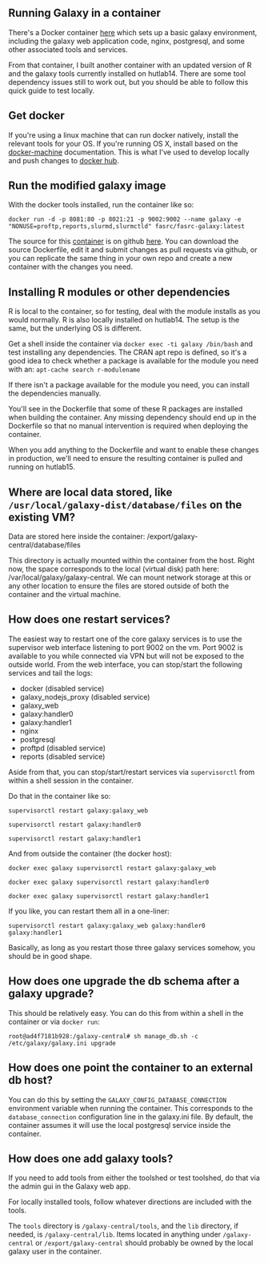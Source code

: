Running Galaxy in a container
-----------------------------

There's a Docker container [here](https://hub.docker.com/r/bgruening/galaxy-stable) which sets up a basic galaxy environment, including the galaxy web application code, nginx, postgresql, and some other associated tools and services.

From that container, I built another container with an updated version of R and the galaxy tools currently installed on hutlab14. There are some tool dependency issues still to work out, but you should be able to follow this quick guide to test locally.

Get docker
----------

If you're using a linux machine that can run docker natively, install the relevant tools for your OS. If you're running OS X, install based on the [docker-machine](https://docs.docker.com/machine/) documentation. This is what I've used to develop locally and push changes to [docker hub](https://hub.docker.com).


Run the modified galaxy image
-----------------------------

With the docker tools installed, run the container like so:

`docker run -d -p 8081:80 -p 8021:21 -p 9002:9002 --name galaxy -e "NONUSE=proftp,reports,slurmd,slurmctld" fasrc/fasrc-galaxy:latest`

The source for this [container](https://hub.docker.com/r/fasrc/fasrc-galaxy) is on github [here](https://github.com/fasrc/fasrc-galaxy). You can download the source Dockerfile, edit it and submit changes as pull requests via github, or you can replicate the same thing in your own repo and create a new container with the changes you need.

Installing R modules or other dependencies
------------------------------------------

R is local to the container, so for testing, deal with the module installs as you would normally. R is also locally installed on hutlab14. The setup is the same, but the underlying OS is different.

Get a shell inside the container via `docker exec -ti galaxy /bin/bash` and test installing any dependencies. The CRAN apt repo is defined, so it's a good idea to check whether a package is available for the module you need with an: `apt-cache search r-modulename`

If there isn't a package available for the module you need, you can install the dependencies manually.

You'll see in the Dockerfile that some of these R packages are installed when building the container. Any missing dependency should end up in the Dockerfile so that no manual intervention is required when deploying the container.

When you add anything to the Dockerfile and want to enable these changes in production, we'll need to ensure the resulting container is pulled and running on hutlab15.

Where are local data stored, like `/usr/local/galaxy-dist/database/files` on the existing VM?
---------------------------------------------------------------------------------------------

Data are stored here inside the container: /export/galaxy-central/database/files

This directory is actually mounted within the container from the host. Right now, the space corresponds to the local (virtual disk) path here: /var/local/galaxy/galaxy-central. We can mount network storage at this or any other location to ensure the files are stored outside of both the container and the virtual machine.

How does one restart services?
------------------------------

The easiest way to restart one of the core galaxy services is to use the supervisor web interface listening to port 9002 on the vm. Port 9002 is available to you while connected via VPN but will not be exposed to the outside world. From the web interface, you can stop/start the following services and tail the logs:

  - docker (disabled service)
  - galaxy_nodejs_proxy (disabled service)
  - galaxy_web
  - galaxy:handler0
  - galaxy:handler1
  - nginx
  - postgresql
  - proftpd (disabled service)
  - reports (disabled service)

Aside from that, you can stop/start/restart services via `supervisorctl` from within a shell session in the container.

Do that in the container like so:

`supervisorctl restart galaxy:galaxy_web`

`supervisorctl restart galaxy:handler0`

`supervisorctl restart galaxy:handler1`

And from outside the container (the docker host):

`docker exec galaxy supervisorctl restart galaxy:galaxy_web`

`docker exec galaxy supervisorctl restart galaxy:handler0`

`docker exec galaxy supervisorctl restart galaxy:handler1`

If you like, you can restart them all in a one-liner:

`supervisorctl restart galaxy:galaxy_web galaxy:handler0 galaxy:handler1`

Basically, as long as you restart those three galaxy services somehow, you should be in good shape.


How does one upgrade the db schema after a galaxy upgrade?
----------------------------------------------------------

This should be relatively easy. You can do this from within a shell in the container or via `docker run`:

  `root@ad4f7181b928:/galaxy-central# sh manage_db.sh -c /etc/galaxy/galaxy.ini upgrade`


How does one point the container to an external db host?
--------------------------------------------------------

You can do this by setting the `GALAXY_CONFIG_DATABASE_CONNECTION` environment variable when running the container. This corresponds to the `database_connection` configuration line in the galaxy.ini file. By default, the container assumes it will use the local postgresql service inside the container.


How does one add galaxy tools?
------------------------------

If you need to add tools from either the toolshed or test toolshed, do that via the admin gui in the Galaxy web app.

For locally installed tools, follow whatever directions are included with the tools.

The `tools` directory is `/galaxy-central/tools`, and the `lib` directory, if needed, is `/galaxy-central/lib`. Items located in anything under `/galaxy-central` or `/export/galaxy-central` should probably be owned by the local galaxy user in the container.
